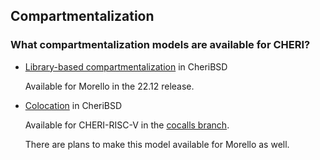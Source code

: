 ## Compartmentalization

<!-- toc -->

### What compartmentalization models are available for CHERI?

* [Library-based compartmentalization](https://man.cheribsd.org/cgi-bin/man.cgi/c18n.7)
  in CheriBSD

  Available for Morello in the 22.12 release.

* [Colocation](https://github.com/CTSRD-CHERI/cheripedia/wiki/Colocation-Tutorial)
  in CheriBSD

  Available for CHERI-RISC-V in the
  [cocalls branch](https://github.com/CTSRD-CHERI/cheribsd/tree/cocalls).

  There are plans to make this model available for Morello as well.
